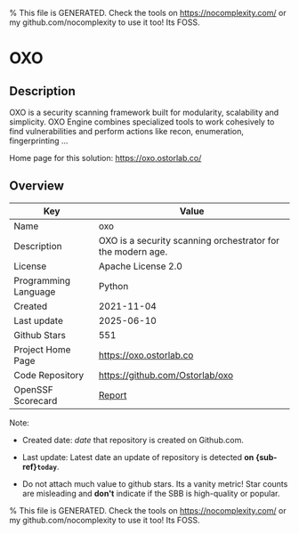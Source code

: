 
% This file is GENERATED. Check the tools on https://nocomplexity.com/ or my github.com/nocomplexity to use it too! Its FOSS. 

# OXO

## Description 

OXO is a security scanning framework built for modularity, scalability and simplicity. OXO Engine combines specialized tools to work cohesively to find vulnerabilities and perform actions like recon, enumeration, fingerprinting ...

Home page for this solution: https://oxo.ostorlab.co/ 

## Overview 

| Key | Value |
| --- | --- |
| Name | oxo |
| Description | OXO is a security scanning orchestrator for the modern age. |
| License | Apache License 2.0 |
| Programming Language | Python |
| Created | 2021-11-04 |
| Last update | 2025-06-10 |
| Github Stars | 551 |
| Project Home Page | https://oxo.ostorlab.co |
| Code Repository | https://github.com/Ostorlab/oxo |
| OpenSSF Scorecard | [Report](https://securityscorecards.dev/viewer/?uri=github.com/Ostorlab/oxo) |

Note:
 - Created date: *date* that repository is created on Github.com. 

- Last update: Latest date an update of repository is detected **on {sub-ref}`today`**. 

- Do not attach much value to github stars. Its a vanity metric! Star counts are misleading and 
**don't** indicate if the SBB is high-quality or popular.

% This file is GENERATED. Check the tools on https://nocomplexity.com/ or my github.com/nocomplexity to use it too! Its FOSS. 

